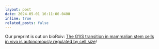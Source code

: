 ```yaml
---
layout: post
date: 2024-05-01 16:11:00-0400
inline: true
related_posts: false
---
```


Our preprint is out on bioRxiv: <a href="https://www.biorxiv.org/content/10.1101/2024.04.09.588781v1.abstract">The G1/S transition in mammalian stem cells in vivo is autonomously regulated by cell size</a>!
